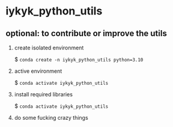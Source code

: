 # iykyk_python_utils

## optional: to contribute or improve the utils

1. create isolated environment

    $ ```conda create -n iykyk_python_utils python=3.10```

2. active environment

    $ ```conda activate iykyk_python_utils```

3. install required libraries

    $ ```conda activate iykyk_python_utils```

4. do some fucking crazy things
